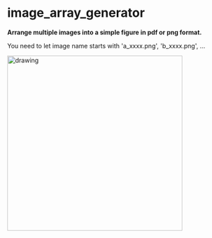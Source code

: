 # image_array_generator
**Arrange multiple images into a simple figure in pdf or png format.**

<!-- ![](figures/elephant_imgArray.png) -->

You need to let image name starts with 'a_xxxx.png', 'b_xxxx.png', ... 


<img src="figures/elephant_imgArray.png" alt="drawing" width="400"/>


